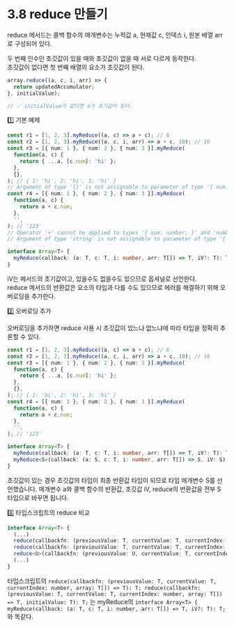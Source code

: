 # 3.8 reduce 만들기

reduce 메서드는 콜백 함수의 매개변수는 누적값 a, 현재값 c, 인덱스 i, 원본 배열 arr로 구성되어 있다.

두 번째 인수인 초깃값이 있을 때와 초깃값이 없을 때 서로 다르게 동작한다.<br>
초깃값이 없다면 첫 번째 배열의 요소가 초깃값이 된다.

```ts
array.reduce((a, c, i, arr) => {
  return updatedAccumulator;
}, initialValue);

// ✅ initialValue가 없다면 a가 초기값이 된다.
```
1️⃣ 기본 예제
```ts
const r1 = [1, 2, 3].myReduce((a, c) => a + c); // 6
const r2 = [1, 2, 3].myReduce((a, c, i, arr) => a + c, 10); // 16
const r3 = [{ num: 1 }, { num: 2 }, { num: 3 }].myReduce(
  function(a, c) {
    return { ...a, [c.num]: 'hi' };
  },
  {},
); // { 1: 'hi', 2: 'hi', 3: 'hi' }
// Argument of type '{}' is not assignable to parameter of type '{ num: number; }'. Property 'num' is missing in type '{}' but required in type '{ num: number; }'.  ❌ 반환값의 타입이 요소의 타입과 같게 설정되어 있어 에러가 발생
const r4 = [{ num: 1 }, { num: 2 }, { num: 3 }].myReduce(
  function(a, c) {
    return a + c.num;
  },
  '',
); // '123'
// Operator '+' cannot be applied to types '{ num: number; }' and 'number'.
// Argument of type 'string' is not assignable to parameter of type '{ num: number; }'. ❌ 반환값의 타입이 요소의 타입과 같게 설정되어 있어 에러가 발생

interface Array<T> {
  myReduce(callback: (a: T, c: T, i: number, arr: T[]) => T, iV?: T): T; //✅ iV?: T
}
```
iV는 메서드의 초기값이고, 있을수도 없을수도 있으므로 옵셔널로 선언한다.<br>
reduce 메서드의 반환값은 요소의 타입과 다를 수도 있으므로 에러를 해결하기 위해 오버로딩을 추가한다.

2️⃣ 오버로딩 추가

오버로딩을 추가하면 reduce 사용 시 초깃값이 있느냐 없느냐에 따라 타입을 정확히 추론할 수 있다.
```ts
const r1 = [1, 2, 3].myReduce((a, c) => a + c); // 6
const r2 = [1, 2, 3].myReduce((a, c, i, arr) => a + c, 10); // 16
const r3 = [{ num: 1 }, { num: 2 }, { num: 3 }].myReduce(
  function(a, c) {
    return { ...a, [c.num]: 'hi' };
  },
  {},
); // { 1: 'hi', 2: 'hi', 3: 'hi' }
const r4 = [{ num: 1 }, { num: 2 }, { num: 3 }].myReduce(
  function(a, c) {
    return a + c.num;
  },
  '',
); // '123'

interface Array<T> {
  myReduce(callback: (a: T, c: T, i: number, arr: T[]) => T, iV?: T): T; // ✅ 초깃값이 없을 때 (a, c 타입 동일)
  myReduce<S>(callback: (a: S, c: T, i: number, arr: T[]) => S, iV: S): S; // ✅ 초깃값이 있을 때 (a는 S, c는 T)
}
```
초깃값이 있는 경우 초깃값의 타입이 최종 반환값 타입이 되므로 타입 매개변수 S를 선언했습니다. 매개변수 a와 콜백 함수의 반환값, 초깃값 iV, reduce의 반환값을 전부 S 타입으로 바꾸면 됩니다.

3️⃣ 타입스크립트의 reduce 비교 
```ts
interface Array<T> {
  (...)
  reduce(callbackfn: (previousValue: T, currentValue: T, currentIndex: number, array: T[]) => T): T;
  reduce(callbackfn: (previousValue: T, currentValue: T, currentIndex: number, array: T[]) => T, initialValue: T): T;
  reduce<U>(callbackfn: (previousValue: U, currentValue: T, currentIndex: number, array: T[]) => U, initialValue: U): U;
  (...)
}
```

타입스크립트의 `reduce(callbackfn: (previousValue: T, currentValue: T, currentIndex: number, array: T[]) => T): T;
reduce(callbackfn: (previousValue: T, currentValue: T, currentIndex: number, array: T[]) => T, initialValue: T): T;` 는 myReduce의 `interface Array<T> {
myReduce(callback: (a: T, c: T, i: number, arr: T[]) => T, iV?: T): T;` 와 똑같다.